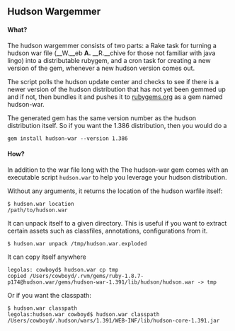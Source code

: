 ## Hudson Wargemmer

#### What?

The hudson wargemmer consists of two parts: a Rake task for turning a hudson war file
(__W.__eb __A.__ __R.__chive for those not familiar with java lingo) into a distributable rubygem, and a cron task for creating
a new version of the gem, whenever a new hudson version comes out.

The script polls the hudson update center and checks to see if there is a newer version of the hudson distribution that
has not yet been gemmed up and if not, then bundles it and pushes it to [rubygems.org](http://rubygems.org) as a gem named
hudson-war.

The generated gem has the same version number as the hudson distribution itself. So if you want the 1.386 distribution, then you would do a

    gem install hudson-war --version 1.386

#### How?

In addition to the war file  long with the The hudson-war gem comes with an executable script `hudson.war` to help you leverage your hudson distribution. 

Without any arguments, it returns the location of the hudson warfile itself:

    $ hudson.war location
    /path/to/hudson.war

It can unpack itself to a given directory. This is useful if you want to extract certain assets such as classfiles, annotations, configurations from it.

    $ hudson.war unpack /tmp/hudson.war.exploded
    
It can copy itself anywhere

    legolas: cowboyd$ hudson.war cp tmp
    copied /Users/cowboyd/.rvm/gems/ruby-1.8.7-p174@hudson.war/gems/hudson-war-1.391/lib/hudson/hudson.war -> tmp

Or if you want the classpath:

    $ hudson.war classpath
    legolas:hudson.war cowboyd$ hudson.war classpath
    /Users/cowboyd/.hudson/wars/1.391/WEB-INF/lib/hudson-core-1.391.jar

